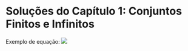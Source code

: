 # Soluções do Capítulo 1: Conjuntos Finitos e Infinitos

Exemplo de equação:
<img src="https://render.githubusercontent.com/render/math?math=e^{i \pi} = -1">
